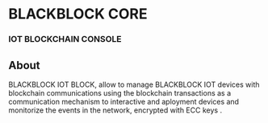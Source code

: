 # BLACKBLOCK CORE

### IOT BLOCKCHAIN CONSOLE


## About

BLACKBLOCK IOT BLOCK, allow to manage BLACKBLOCK IOT devices with blockchain communications using the blockchain transactions as a communication mechanism to interactive and aployment devices and monitorize the events in the network, encrypted with ECC keys .
